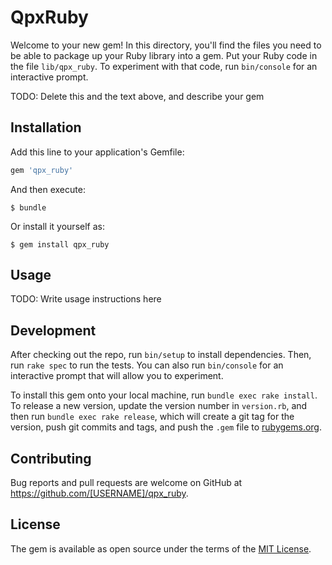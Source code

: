 # QpxRuby

Welcome to your new gem! In this directory, you'll find the files you need to be able to package up your Ruby library into a gem. Put your Ruby code in the file `lib/qpx_ruby`. To experiment with that code, run `bin/console` for an interactive prompt.

TODO: Delete this and the text above, and describe your gem

## Installation

Add this line to your application's Gemfile:

```ruby
gem 'qpx_ruby'
```

And then execute:

    $ bundle

Or install it yourself as:

    $ gem install qpx_ruby

## Usage

TODO: Write usage instructions here

## Development

After checking out the repo, run `bin/setup` to install dependencies. Then, run `rake spec` to run the tests. You can also run `bin/console` for an interactive prompt that will allow you to experiment.

To install this gem onto your local machine, run `bundle exec rake install`. To release a new version, update the version number in `version.rb`, and then run `bundle exec rake release`, which will create a git tag for the version, push git commits and tags, and push the `.gem` file to [rubygems.org](https://rubygems.org).

## Contributing

Bug reports and pull requests are welcome on GitHub at https://github.com/[USERNAME]/qpx_ruby.


## License

The gem is available as open source under the terms of the [MIT License](http://opensource.org/licenses/MIT).

